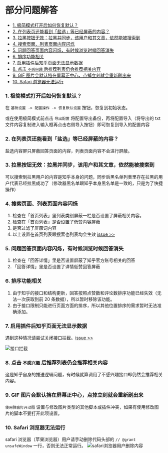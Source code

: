 # 部分问题解答

- [1. 极简模式打开后如何恢复默认？](#1-极简模式打开后如何恢复默认)
- [2. 在列表页还能看到「盐选」等已经屏蔽的内容？](#2-在列表页还能看到盐选等已经屏蔽的内容)
- [3. 拉黑按钮无效：拉黑并同步，该用户和其文章，依然能被搜索到](#3-拉黑按钮无效拉黑并同步该用户和其文章依然能被搜索到)
- [4. 搜索页面、列表页面内容闪烁](#4-搜索页面列表页面内容闪烁)
- [5. 问题回答页面内容闪烁，有时候浏览时候回答消失](#5-问题回答页面内容闪烁有时候浏览时候回答消失)
- [6. 排序功能相关](#6-排序功能相关)
- [7. 启用插件后知乎页面无法显示数据](#7-启用插件后知乎页面无法显示数据)
- [8. 点击 `不感兴趣` 后推荐列表仍会推荐相关内容](#8-点击-不感兴趣-后推荐列表仍会推荐相关内容)
- [9. GIF 图片会默认挡在屏幕正中心，点掉立刻就会重新刷出来](#9-gif-图片会默认挡在屏幕正中心点掉立刻就会重新刷出来)
- [10. Safari 浏览器无法运行](#10-safari-浏览器无法运行)

### 1. 极简模式打开后如何恢复默认？

在 `基础设置 -> 配置操作 -> 恢复默认设置` 按钮，恢复到初始状态。

或在使用极简模式前点击 `导出配置` 将配置导出备份，再将配置导入（将导出的 txt 文件内容复制进入输入框再点击右侧导入按钮）即可恢复到导入的配置内容

### 2. 在列表页还能看到「盐选」等已经屏蔽的内容？

盐选内容屏只屏蔽回答页面的内容，列表页面内容不会进行屏蔽。

### 3. 拉黑按钮无效：拉黑并同步，该用户和其文章，依然能被搜索到

可以搜索到拉黑用户的内容是知乎本身的问题，同步后黑名单列表里存在拉黑的用户代表已经拉黑成功了（修改器黑名单跟知乎本身黑名单是一致的，只是为了快捷操作）

### 4. 搜索页面、列表页面内容闪烁

1. 检查在「首页列表」里列表类别屏蔽一栏是否设置了屏蔽相关内容。
2. 检查在「首页列表」是否设置了低赞内容屏蔽
3. 是否过滤了屏蔽词内容
4. 以上设置在首页列表跟搜索也列表均会生效
   [issue >>](https://github.com/liuyubing233/zhihu-custom/issues/65)

### 5. 问题回答页面内容闪烁，有时候浏览时候回答消失

1. 检查在「回答详情」里是否设置屏蔽了知乎官方账号相关的回答
2. 「回答详情」里是否设置了详情低赞回答屏蔽

### 6. 排序功能相关

1. 由于知乎的接口和结构更新，回答按照点赞数和评论数排序功能已经失效（无法一次获取到前 20 条数据），所以暂时移除该功能。
2. 由于接口限制只能进行页面方面的排序，所以其他位置排序的需求暂时无法准确添加。

### 7. 启用插件后知乎页面无法显示数据

遇到这种情况请尝试关闭接口拦截。[issue >>](https://github.com/liuyubing233/zhihu-custom/issues/82)

![接口拦截](https://s1.imagehub.cc/images/2024/08/26/5c62709c69a0336c4298c872108ed266.png)

### 8. 点击 `不感兴趣` 后推荐列表仍会推荐相关内容

这是知乎自身的推送逻辑问题，有时候就算调用了不感兴趣接口却仍然会推荐相关内容。

### 9. GIF 图片会默认挡在屏幕正中心，点掉立刻就会重新刷出来

`使用弹窗打开动图` 设置与修改图片类型的其他脚本或插件冲突，如果有使用修改图片的脚本不要打开此项设置。

### 10. Safari 浏览器无法运行

safari 浏览器（苹果浏览器）用户请手动删除代码头部的 `// @grant        unsafeWindow` 一行，否则无法正常运行。
![safari浏览器用户删除内容](https://s1.imagehub.cc/images/2024/08/26/df9b5eccd3f2fc27d5bfb4f785627a70.png)
